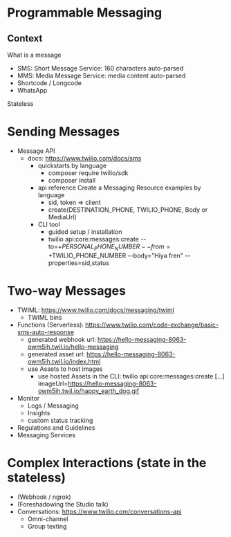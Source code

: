 # Programmable Messaging

## Context

What is a message
- SMS: Short Message Service: 160 characters auto-parsed
- MMS: Media Message Service: media content auto-parsed
- Shortcode / Longcode
- WhatsApp

Stateless

# Sending Messages
- Message API
    - docs: https://www.twilio.com/docs/sms
        - quickstarts by language
            - composer require twilio/sdk
            - composer install
        - api reference Create a Messaging Resource examples by language
            - sid, token => client
            - create(DESTINATION_PHONE, TWILIO_PHONE, Body or MediaUrl)
        - CLI tool
            - guided setup / installation
            - twilio api:core:messages:create --to=+$PERSONAL_PHONE_NUMBER --from=+$TWILIO_PHONE_NUMBER --body="Hiya fren" --properties=sid,status

# Two-way Messages
- TWIML: https://www.twilio.com/docs/messaging/twiml
    - TWIML bins
- Functions (Serverless): https://www.twilio.com/code-exchange/basic-sms-auto-response
    - generated webhook url: https://hello-messaging-8063-owm5ih.twil.io/hello-messaging
    - generated asset url: https://hello-messaging-8063-owm5ih.twil.io/index.html
    - use Assets to host images
        - use hosted Assets in the CLI: twilio api:core:messages:create [...] imageUrl=https://hello-messaging-8063-owm5ih.twil.io/happy_earth_dog.gif
- Monitor
    - Logs / Messaging
    - Insights
    - custom status tracking
- Regulations and Guidelines
- Messaging Services

# Complex Interactions (state in the stateless)
- (Webhook / ngrok)
- (Foreshadowing the Studio talk)
- Conversations: https://www.twilio.com/conversations-api
    - Omni-channel
    - Group texting